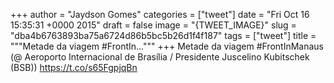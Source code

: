 
+++
author = "Jaydson Gomes"
categories = ["tweet"]
date = "Fri Oct 16 15:35:31 +0000 2015"
draft = false
image = "{TWEET_IMAGE}"
slug = "dba4b6763893ba75a6724d86b5bc5b26d1f4f187"
tags = ["tweet"]
title = """Metade da viagem #FrontIn..."""
+++
Metade da viagem #FrontInManaus (@ Aeroporto Internacional de Brasília / Presidente Juscelino Kubitschek (BSB)) https://t.co/s65FgpjqBn
